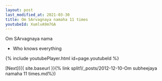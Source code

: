 ```yaml
---
layout: post
last_modified_at: 2021-03-30
title: Om SArvagnaya namaha 11 times
youtubeId: XumlvA9m7GA
---
```

 
 
Om SArvagnaya nama 
 
 -  Who knows everything 
 
  
 
  
 
 
 
 
 
 


{% include youtubePlayer.html id=page.youtubeId %}
 
[Next]({{ site.baseurl }}{% link  split1/_posts/2012-12-10-Om subheejaya namaha 11 times.md%})
 
